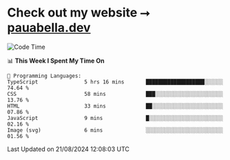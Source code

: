 # Check out my website ⭢ [pauabella.dev](https://pauabella.dev)

<!--START_SECTION:waka-->
![Code Time](http://img.shields.io/badge/Code%20Time-3%2C652%20hrs%2019%20mins-blue)

📊 **This Week I Spent My Time On** 

```text
💬 Programming Languages: 
TypeScript               5 hrs 16 mins       ███████████████████░░░░░░   74.64 % 
CSS                      58 mins             ███░░░░░░░░░░░░░░░░░░░░░░   13.76 % 
HTML                     33 mins             ██░░░░░░░░░░░░░░░░░░░░░░░   07.86 % 
JavaScript               9 mins              █░░░░░░░░░░░░░░░░░░░░░░░░   02.16 % 
Image (svg)              6 mins              ░░░░░░░░░░░░░░░░░░░░░░░░░   01.56 % 
```


 Last Updated on 21/08/2024 12:08:03 UTC
<!--END_SECTION:waka-->
